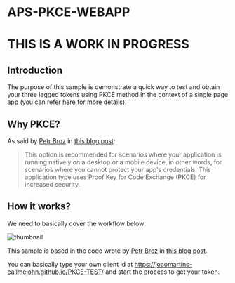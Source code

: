 # APS-PKCE-WEBAPP

# THIS IS A WORK IN PROGRESS

## Introduction

The purpose of this sample is demonstrate a quick way to test and obtain your three legged tokens using PKCE method in the context of a single page app (you can refer [here](https://aps.autodesk.com/en/docs/oauth/v2/tutorials/get-3-legged-token-pkce/) for more details).

## Why PKCE?

As said by [Petr Broz](https://github.com/petrbroz) in [this blog post](https://aps.autodesk.com/blog/new-application-types):

>This option is recommended for scenarios where your application is running natively on a desktop or a mobile device, in other words, for scenarios where you cannot protect your app's credentials. This application type uses Proof Key for Code Exchange (PKCE) for increased security.

## How it works?

We need to basically cover the workflow below:

![thumbnail](./assets/desktop-mobile-spa1.png)

This sample is based in the code wrote by [Petr Broz](https://github.com/petrbroz) in [this blog post](https://aps.autodesk.com/blog/new-application-types).

You can basically type your own client id at https://joaomartins-callmejohn.github.io/PKCE-TEST/ and start the process to get your token.
